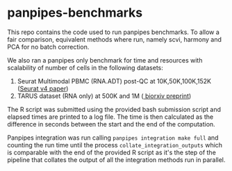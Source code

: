 # panpipes-benchmarks

This repo contains the code used to run panpipes benchmarks. 
To allow a fair comparison, equivalent methods where run, namely scvi, harmony and PCA for no batch correction.

We also ran a panpipes only benchmark for time and resources with scalability of number of cells in the following datasets:
1) Seurat Multimodal PBMC (RNA.ADT) post-QC at 10K,50K,100K,152K ([Seurat v4 paper](https://doi.org/10.1016/j.cell.2021.04.048))
2) TARUS dataset (RNA only) at 500K and 1M ([ biorxiv preprint](https://doi.org/10.1101/2023.05.05.539635))

The R script was submitted using the provided bash submission script and elapsed times are printed to a log file. The time is then calculated as the difference in seconds between the start and the end of the computation. 


Panpipes integration was run calling
`panpipes integration make full` and counting the run time until the process `collate_integration_outputs` which is comparable with the end of the provided R script as it's the step of the pipeline that collates the output of all the integration methods run in parallel.
